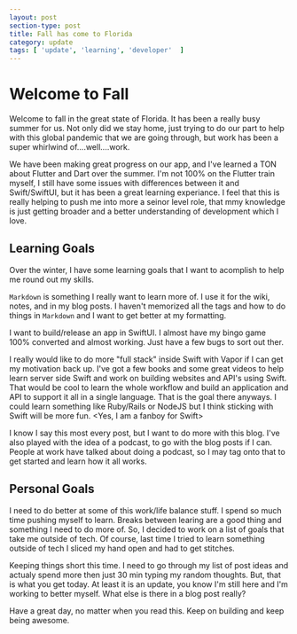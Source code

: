 ```yaml
---
layout: post
section-type: post
title: Fall has come to Florida
category: update
tags: [ 'update', 'learning', 'developer'  ]
---
```


# Welcome to Fall

Welcome to fall in the great state of Florida. It has been a really busy summer for us. Not only did we stay home, just trying to do our part to help with this global pandemic that we are going through, but work has been a super whirlwind of....well....work.

We have been making great progress on our app, and I've learned a TON about Flutter and Dart over the summer. I'm not 100% on the Flutter train myself, I still have some issues with differences between it and Swift/SwiftUI, but it has been a great learning experiance. I feel that this is really helping to push me into more a seinor level role, that mmy knowledge is just getting broader and a better understanding of development which I love.

## Learning Goals

Over the winter, I have some learning goals that I want to acomplish to help me round out my skills.

`Markdown` is something I really want to learn more of. I use it for the wiki, notes, and in my blog posts. I haven't memorized all the tags and how to do things in `Markdown` and I want to get better at my formatting.

I want to build/release an app in SwiftUI. I almost have my bingo game 100% converted and almost working. Just have a few bugs to sort out ther.

I really would like to do more "full stack" inside Swift with Vapor if I can get my motivation back up. I've got a few books and some great videos to help learn server side Swift and work on building websites and API's using Swift. That would be cool to learn the whole workflow and build an application and API to support it all in a single language. That is the goal there anyways. I could learn something like Ruby/Rails or NodeJS but I think sticking with Swift will be more fun. <Yes, I am a fanboy for Swift>

I know I say this most every post, but I want to do more with this blog. I've also played with the idea of a podcast, to go with the blog posts if I can. People at work have talked about doing a podcast, so I may tag onto that to get started and learn how it all works.

## Personal Goals

I need to do better at some of this work/life balance stuff. I spend so much time pushing myself to learn. Breaks between learing are a good thing and something I need to do more of. So, I decided to work on a list of goals that take me outside of tech. Of course, last time I tried to learn something outside of tech I sliced my hand open and had to get stitches.

Keeping things short this time. I need to go through my list of post ideas and actualy spend more then just 30 min typing my random thoughts. But, that is what you get today. At least it is an update, you know I'm still here and I'm working to better myself. What else is there in a blog post really?

Have a great day, no matter when you read this. Keep on building and keep being awesome.
